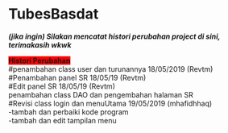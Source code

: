 # TubesBasdat

<b ><i > (jika ingin) Silakan mencatat histori perubahan project di sini, terimakasih wkwk </i > </b > </br > 

<b style="background-color:red" > Histori Perubahan </b > </br >
#penambahan class user dan turunannya 18/05/2019 (Revtm) </br >
#Penambahan panel SR 18/05/19 (Revtm) </br >
#Edit panel SR 18/05/19 (Revtm) </br >
penambahan class DAO dan pengembahan halaman SR </br >
#Revisi class login dan menuUtama 19/05/2019 (mhafidhhaq) </br >
-tambah dan perbaiki kode program </br >
-tambah dan edit tampilan menu </br >
